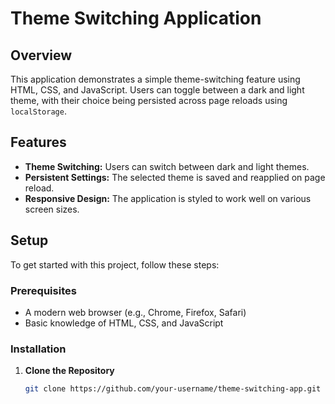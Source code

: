 # Theme Switching Application

## Overview

This application demonstrates a simple theme-switching feature using HTML, CSS, and JavaScript. Users can toggle between a dark and light theme, with their choice being persisted across page reloads using `localStorage`.

## Features

- **Theme Switching:** Users can switch between dark and light themes.
- **Persistent Settings:** The selected theme is saved and reapplied on page reload.
- **Responsive Design:** The application is styled to work well on various screen sizes.

## Setup

To get started with this project, follow these steps:

### Prerequisites

- A modern web browser (e.g., Chrome, Firefox, Safari)
- Basic knowledge of HTML, CSS, and JavaScript

### Installation

1. **Clone the Repository**

   ```bash
   git clone https://github.com/your-username/theme-switching-app.git

